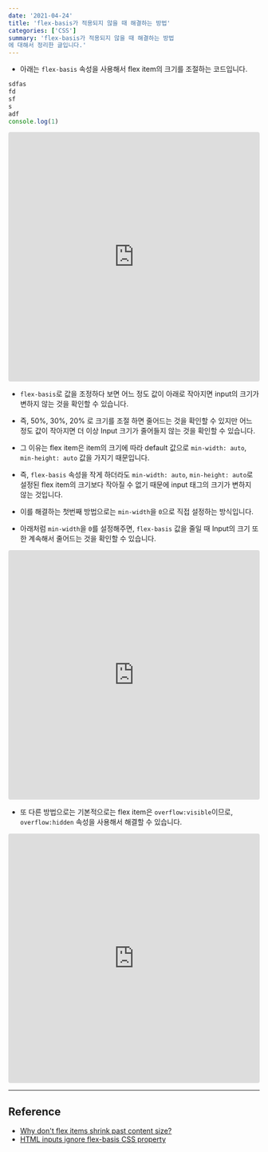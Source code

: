 ```yaml
---
date: '2021-04-24'
title: 'flex-basis가 적용되지 않을 때 해결하는 방법'
categories: ['CSS']
summary: 'flex-basis가 적용되지 않을 때 해결하는 방법
에 대해서 정리한 글입니다.'
---
```


- 아래는 `flex-basis` 속성을 사용해서 flex item의 크기를 조절하는 코드입니다.

```javascript
sdfas
fd
sf
s
adf
console.log(1)
```

<iframe src="https://codesandbox.io/embed/boring-fog-gksdxi?fontsize=14&hidenavigation=1&theme=dark&view=split?initialpath=index.html?module=index.html"
     style="width:100%; height:500px; border:0; border-radius: 4px; overflow:hidden;"
     title="boring-fog-gksdxi"
     allow="accelerometer; ambient-light-sensor; camera; encrypted-media; geolocation; gyroscope; hid; microphone; midi; payment; usb; vr; xr-spatial-tracking"
     sandbox="allow-forms allow-modals allow-popups allow-presentation allow-same-origin allow-scripts"
   ></iframe>

- `flex-basis`로 값을 조정하다 보면 어느 정도 값이 아래로 작아지면 input의 크기가 변하지 않는 것을 확인할 수 있습니다.

- 즉, 50%, 30%, 20% 로 크기를 조절 하면 줄어드는 것을 확인할 수 있지만
  어느 정도 값이 작아지면 더 이상 Input 크기가 줄어들지 않는 것을 확인할 수 있습니다.

- 그 이유는 flex item은 item의 크기에 따라 default 값으로 `min-width: auto`, `min-height: auto` 값을 가지기 때문입니다.

- 즉, `flex-basis` 속성을 작게 하더라도 `min-width: auto`, `min-height: auto`로 설정된 flex item의 크기보다 작아질 수 없기 때문에 input 태그의 크기가 변하지 않는 것입니다.

- 이를 해결하는 첫번째 방법으로는 `min-width`을 `0`으로 직접 설정하는 방식입니다.

- 아래처럼 `min-width`을 `0`를 설정해주면, `flex-basis` 값을 줄일 때 Input의 크기 또한 계속해서 줄어드는 것을 확인할 수 있습니다.

<iframe src="https://codesandbox.io/embed/boring-fog-gksdxi?fontsize=14&hidenavigation=1&theme=dark&view=split?initialpath=index2.html?module=index2.html"
     style="width:100%; height:500px; border:0; border-radius: 4px; overflow:hidden;"
     title="boring-fog-gksdxi"
     allow="accelerometer; ambient-light-sensor; camera; encrypted-media; geolocation; gyroscope; hid; microphone; midi; payment; usb; vr; xr-spatial-tracking"
     sandbox="allow-forms allow-modals allow-popups allow-presentation allow-same-origin allow-scripts"
   ></iframe>

- 또 다른 방법으로는 기본적으로는 flex item은 `overflow:visible`이므로, `overflow:hidden` 속성을 사용해서 해결할 수 있습니다.

<iframe src="https://codesandbox.io/embed/boring-fog-gksdxi?fontsize=14&hidenavigation=1&theme=dark&view=split?initialpath=index3.html?module=index3.html"
     style="width:100%; height:500px; border:0; border-radius: 4px; overflow:hidden;"
     title="boring-fog-gksdxi"
     allow="accelerometer; ambient-light-sensor; camera; encrypted-media; geolocation; gyroscope; hid; microphone; midi; payment; usb; vr; xr-spatial-tracking"
     sandbox="allow-forms allow-modals allow-popups allow-presentation allow-same-origin allow-scripts"
   ></iframe>

---

## Reference

- [Why don't flex items shrink past content size?](https://stackoverflow.com/questions/36247140/why-dont-flex-items-shrink-past-content-size)
- [HTML inputs ignore flex-basis CSS property](https://stackoverflow.com/questions/46684636/html-inputs-ignore-flex-basis-css-property)
